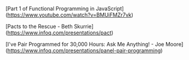 [Part 1 of Functional Programming in JavaScript]
(https://www.youtube.com/watch?v=BMUiFMZr7vk)

[Pacts to the Rescue - Beth Skurrie]
(https://www.infoq.com/presentations/pact)

[I've Pair Programmed for 30,000 Hours: Ask Me Anything! - Joe Moore]
(https://www.infoq.com/presentations/panel-pair-programming)
